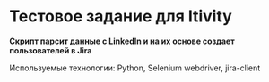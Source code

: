 # Тестовое задание для Itivity

**Скрипт парсит данные с LinkedIn и на их основе создает пользователей в Jira**

Используемые технологии: Python, Selenium webdriver, jira-client
